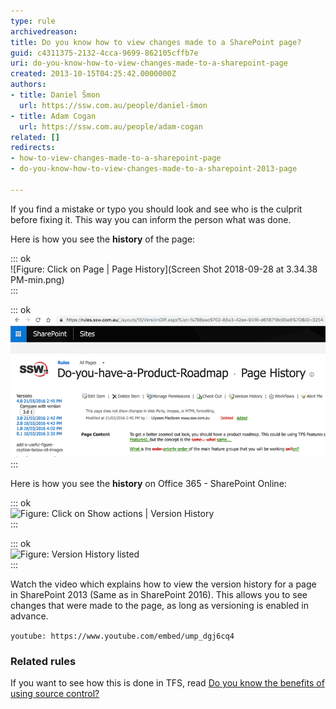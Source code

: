 ```yaml
---
type: rule
archivedreason: 
title: Do you know how to view changes made to a SharePoint page?
guid: c4311375-2132-4cca-9699-862105cffb7e
uri: do-you-know-how-to-view-changes-made-to-a-sharepoint-page
created: 2013-10-15T04:25:42.0000000Z
authors:
- title: Daniel Šmon
  url: https://ssw.com.au/people/daniel-šmon
- title: Adam Cogan
  url: https://ssw.com.au/people/adam-cogan
related: []
redirects:
- how-to-view-changes-made-to-a-sharepoint-page
- do-you-know-how-to-view-changes-made-to-a-sharepoint-2013-page

---
```


If you find a     mistake or typo you should look and see who is the culprit before fixing it. This way you can inform the person what was done.

Here is how you see the      **history** of the page:

::: ok  
![Figure: Click on Page | Page History](Screen Shot 2018-09-28 at 3.34.38 PM-min.png)  
:::  

::: ok  
![Figure: See the changes made, versions and the person who changed it](sharepoint-page-history.png)  
:::  

Here is how you see the  **history** on Office 365 - SharePoint Online:

::: ok  
![Figure: Click on Show actions | Version History](Snipaste\_2018-10-08\_13-21-05.jpg)  
:::  

::: ok  
![Figure: Version History listed](Snipaste\_2018-10-08\_13-22-46.jpg)  
:::  

<!--endintro-->

Watch the video which explains how to view the version history for a page in SharePoint 2013 (Same as in SharePoint 2016). This allows you to see changes that were made to the page, as long as versioning is enabled in advance.

`youtube: https://www.youtube.com/embed/ump_dgj6cq4`

### Related rules

If you want to see how this is done in TFS, read [Do you know the benefits of using source control?](https://www.ssw.com.au/ssw/Standards/Rules/RulesToBetterSourceControlwithTFS.aspx#UsingSourceControl)
